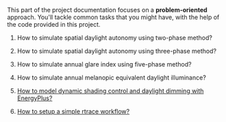 This part of the project documentation focuses on a
**problem-oriented** approach. You'll tackle common
tasks that you might have, with the help of the code
provided in this project.

1. How to simulate spatial daylight autonomy using two-phase method?

2. How to simulate spatial daylight autonomy using three-phase method?

3. How to simulate annual glare index using five-phase method?

4. How to simulate annual melanopic equivalent daylight illuminance?

5. [How to model dynamic shading control and daylight dimming with EnergyPlus?](guide5.md)

6. [How to setup a simple rtrace workflow?](guide6.md)



